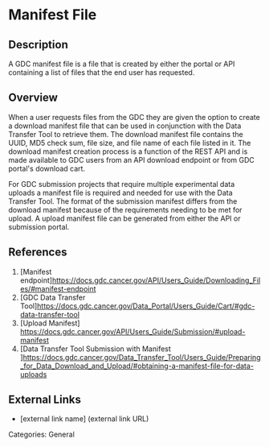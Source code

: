 # Manifest File #
## Description ##
A GDC manifest file is a file that is created by either the portal or API containing a list of files that the end user has requested.  
## Overview ##
When a user requests files from the GDC they are given the option to create a download manifest file that can be used in conjunction with the Data Transfer Tool to retrieve them.  The download manifest file contains the UUID, MD5 check sum, file size, and file name of each file listed in it.  The download manifest creation process is a function of the REST API and is made available to GDC users from an API download endpoint or from GDC portal's download cart.

For GDC submission projects that require multiple experimental data uploads a manifest file is required and needed for use with the Data Transfer Tool.  The format of the submission manifest differs from the download manifest because of the requirements needing to be met for upload.  A upload manifest file can be generated from either the API or submission portal.



## References ##
1. [Manifest endpoint]https://docs.gdc.cancer.gov/API/Users_Guide/Downloading_Files/#manifest-endpoint
2. [GDC Data Transfer Tool]https://docs.gdc.cancer.gov/Data_Portal/Users_Guide/Cart/#gdc-data-transfer-tool
3. [Upload Manifest] https://docs.gdc.cancer.gov/API/Users_Guide/Submission/#upload-manifest
4. [Data Transfer Tool Submission with Manifest ]https://docs.gdc.cancer.gov/Data_Transfer_Tool/Users_Guide/Preparing_for_Data_Download_and_Upload/#obtaining-a-manifest-file-for-data-uploads
## External Links ##
* [external link name] (external link URL)

Categories: General
